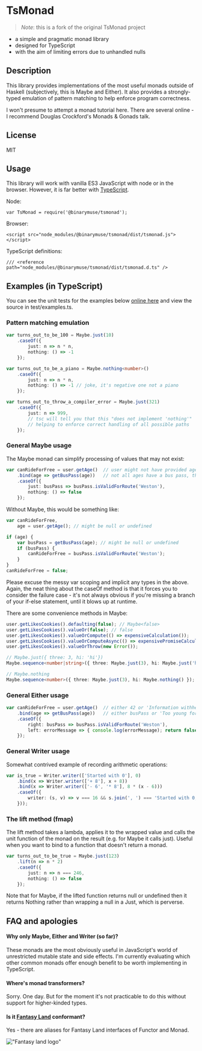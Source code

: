 # TsMonad

> *Note*: this is a fork of the original TsMonad project

* a simple and pragmatic monad library
* designed for TypeScript
* with the aim of limiting errors due to unhandled nulls

## Description
This library provides implementations of the most useful monads outside of Haskell (subjectively, this is Maybe and Either). It also provides a strongly-typed emulation of pattern matching to help enforce program correctness.

I won't presume to attempt a monad tutorial here. There are several online - I recommend Douglas Crockford's Monads & Gonads talk.

## License
MIT

## Usage
This library will work with vanilla ES3 JavaScript with node or in the browser. However, it is far better with [TypeScript](http://www.typescriptlang.org).

Node:

    var TsMonad = require('@binarymuse/tsmonad');

Browser:

    <script src="node_modules/@binarymuse/tsmonad/dist/tsmonad.js"></script>

TypeScript definitions:

    /// <reference path="node_modules/@binarymuse/tsmonad/dist/tsmonad.d.ts" />

## Examples (in TypeScript)
You can see the unit tests for the examples below [online here](https://cbowdon.github.io/tests/TsMonad) and view the source in test/examples.ts.

### Pattern matching emulation

```ts
var turns_out_to_be_100 = Maybe.just(10)
    .caseOf({
        just: n => n * n,
        nothing: () => -1
    });

var turns_out_to_be_a_piano = Maybe.nothing<number>()
    .caseOf({
        just: n => n * n,
        nothing: () => -1 // joke, it's negative one not a piano
    });

var turns_out_to_throw_a_compiler_error = Maybe.just(321)
    .caseOf({
        just: n => 999,
        // tsc will tell you that this "does not implement 'nothing'"
        // helping to enforce correct handling of all possible paths
    });
```

### General Maybe usage

The Maybe monad can simplify processing of values that may not exist:

```ts
var canRideForFree = user.getAge()  // user might not have provided age, this is a Maybe<number>
    .bind(age => getBusPass(age))   // not all ages have a bus pass, this is a Maybe<BusPass>
    .caseOf({
        just: busPass => busPass.isValidForRoute('Weston'),
        nothing: () => false
    });
 ```

Without Maybe, this would be something like:

```ts
var canRideForFree,
    age = user.getAge(); // might be null or undefined

if (age) {
    var busPass = getBusPass(age); // might be null or undefined
    if (busPass) {
        canRideForFree = busPass.isValidForRoute('Weston');
    }
}
canRideForFree = false;
```

Please excuse the messy var scoping and implicit any types in the above. Again, the neat thing about the caseOf method is that it forces you to consider the failure case - it's not always obvious if you're missing a branch of your if-else statement, until it blows up at runtime.

There are some convenience methods in Maybe:

```ts
user.getLikesCookies().defaulting(false); // Maybe<false>
user.getLikesCookies().valueOr(false); // false
user.getLikesCookies().valueOrCompute(() => expensiveCalculation());
user.getLikesCookies().valueOrComputeAsync(() => expensivePromiseCalculation()); // returns a Promise
user.getLikesCookies().valueOrThrow(new Error());

// Maybe.just({ three: 3, hi: 'hi'})
Maybe.sequence<number|string>({ three: Maybe.just(3), hi: Maybe.just('hi') });

// Maybe.nothing
Maybe.sequence<number>({ three: Maybe.just(3), hi: Maybe.nothing() });
```

### General Either usage

```ts
var canRideForFree = user.getAge()  // either 42 or 'Information withheld' - type of Either<string,number>
    .bind(age => getBusPass(age))   // either busPass or 'Too young for a bus pass' - type of Either<string,BusPass>
    .caseOf({
        right: busPass => busPass.isValidForRoute('Weston'),
        left: errorMessage => { console.log(errorMessage); return false; }
    });
```

### General Writer usage

Somewhat contrived example of recording arithmetic operations:

```ts
var is_true = Writer.writer(['Started with 0'], 0)
    .bind(x => Writer.writer(['+ 8'], x + 8))
    .bind(x => Writer.writer(['- 6', '* 8'], 8 * (x - 6)))
    .caseOf({
        writer: (s, v) => v === 16 && s.join(', ') === 'Started with 0, + 8, - 6, * 8'
    }));
```

### The lift method (fmap)

The lift method takes a lambda, applies it to the wrapped value and calls the unit function of the monad on the result (e.g. for Maybe it calls just). Useful when you want to bind to a function that doesn't return a monad.

```ts
var turns_out_to_be_true = Maybe.just(123)
    .lift(n => n * 2)
    .caseOf({
        just: n => n === 246,
        nothing: () => false
    });
```

Note that for Maybe, if the lifted function returns null or undefined then it returns Nothing rather than wrapping a null in a Just, which is perverse.

## FAQ and apologies
#### Why only Maybe, Either and Writer (so far)?

These monads are the most obviously useful in JavaScript's world of unrestricted mutable state and side effects. I'm currently evaluating which other common monads offer enough benefit to be worth implementing in TypeScript.

#### Where's monad transformers?

Sorry. One day. But for the moment it's not practicable to do this without support for higher-kinded types.

#### Is it [Fantasy Land](https://github.com/fantasyland/fantasy-land) conformant?

Yes - there are aliases for Fantasy Land interfaces of Functor and Monad.

!["Fantasy land logo"](https://raw.github.com/fantasyland/fantasy-land/master/logo.png)

